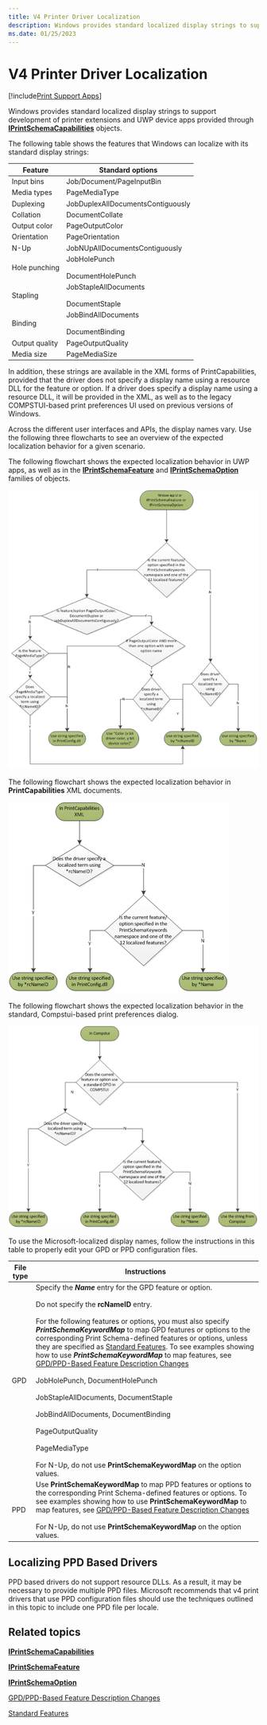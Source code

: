 ```yaml
---
title: V4 Printer Driver Localization
description: Windows provides standard localized display strings to support development of printer extensions and UWP device apps.
ms.date: 01/25/2023
---
```


# V4 Printer Driver Localization

[!include[Print Support Apps](../includes/print-support-apps.md)]

Windows provides standard localized display strings to support development of printer extensions and UWP device apps provided through [**IPrintSchemaCapabilities**](/windows-hardware/drivers/ddi/printerextension/nn-printerextension-iprintschemacapabilities) objects.

The following table shows the features that Windows can localize with its standard display strings:

| Feature | Standard options |
|--|--|
| Input bins | Job/Document/PageInputBin |
| Media types | PageMediaType |
| Duplexing | JobDuplexAllDocumentsContiguously |
| Collation | DocumentCollate |
| Output color | PageOutputColor |
| Orientation | PageOrientation |
| N-Up | JobNUpAllDocumentsContiguously |
| Hole punching | JobHolePunch<br><br>DocumentHolePunch |
| Stapling | JobStapleAllDocuments<br><br>DocumentStaple |
| Binding | JobBindAllDocuments<br><br>DocumentBinding |
| Output quality | PageOutputQuality |
| Media size | PageMediaSize |

In addition, these strings are available in the XML forms of PrintCapabilities, provided that the driver does not specify a display name using a resource DLL for the feature or option. If a driver does specify a display name using a resource DLL, it will be provided in the XML, as well as to the legacy COMPSTUI-based print preferences UI used on previous versions of Windows.

Across the different user interfaces and APIs, the display names vary. Use the following three flowcharts to see an overview of the expected localization behavior for a given scenario.

The following flowchart shows the expected localization behavior in UWP apps, as well as in the [**IPrintSchemaFeature**](/windows-hardware/drivers/ddi/printerextension/nn-printerextension-iprintschemafeature) and [**IPrintSchemaOption**](/windows-hardware/drivers/ddi/printerextension/nn-printerextension-iprintschemaoption) families of objects.

![localization behavior flowchart for Windows apps, iprintschemafeature or iprintschemaoption.](images/locstringmodern.png)

The following flowchart shows the expected localization behavior in **PrintCapabilities** XML documents.

![localization behavior flowchart for printcapabilities xml documents.](images/locstringpcap.png)

The following flowchart shows the expected localization behavior in the standard, Compstui-based print preferences dialog.

![localization behavior flowchart for compstui-based dialog .](images/locstringcomp.png)

To use the Microsoft-localized display names, follow the instructions in this table to properly edit your GPD or PPD configuration files.

| File type | Instructions |
|--|--|
| GPD | Specify the ***Name*** entry for the GPD feature or option.<br><br>Do not specify the **rcNameID** entry.<br><br>For the following features or options, you must also specify ***PrintSchemaKeywordMap*** to map GPD features or options to the corresponding Print Schema-defined features or options, unless they are specified as [Standard Features](standard-features.md). To see examples showing how to use ***PrintSchemaKeywordMap*** to map features, see [GPD/PPD-Based Feature Description Changes](gpd-ppd-based-feature-description-changes.md)<br><br>JobHolePunch, DocumentHolePunch<br><br>JobStapleAllDocuments, DocumentStaple<br><br>JobBindAllDocuments, DocumentBinding<br><br>PageOutputQuality<br><br>PageMediaType<br><br>For N-Up, do not use **PrintSchemaKeywordMap** on the option values. |
| PPD | Use **PrintSchemaKeywordMap** to map PPD features or options to the corresponding Print Schema-defined features or options. To see examples showing how to use **PrintSchemaKeywordMap** to map features, see [GPD/PPD-Based Feature Description Changes](gpd-ppd-based-feature-description-changes.md)<br><br>For N-Up, do not use **PrintSchemaKeywordMap** on the option values. |

## Localizing PPD Based Drivers

PPD based drivers do not support resource DLLs. As a result, it may be necessary to provide multiple PPD files. Microsoft recommends that v4 print drivers that use PPD configuration files should use the techniques outlined in this topic to include one PPD file per locale.

## Related topics

[**IPrintSchemaCapabilities**](/windows-hardware/drivers/ddi/printerextension/nn-printerextension-iprintschemacapabilities)  

[**IPrintSchemaFeature**](/windows-hardware/drivers/ddi/printerextension/nn-printerextension-iprintschemafeature)  

[**IPrintSchemaOption**](/windows-hardware/drivers/ddi/printerextension/nn-printerextension-iprintschemaoption)  

[GPD/PPD-Based Feature Description Changes](gpd-ppd-based-feature-description-changes.md)  

[Standard Features](standard-features.md)
